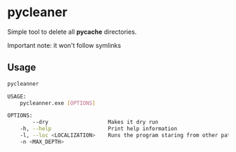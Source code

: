 # pycleaner
Simple tool to delete all __pycache__ directories.

Important note: it won't follow symlinks

## Usage

```bash
pycleanner

USAGE:
    pycleanner.exe [OPTIONS]

OPTIONS:
        --dry                   Makes it dry run
    -h, --help                  Print help information
    -l, --loc <LOCALIZATION>    Runs the program staring from other path thant current dir
    -n <MAX_DEPTH>
```
